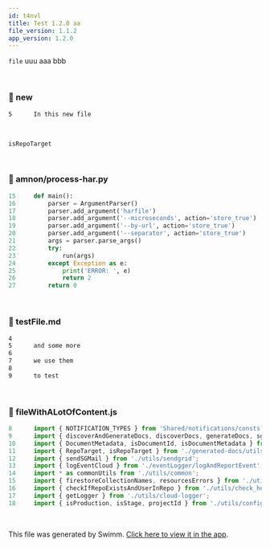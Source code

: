 ```yaml
---
id: t4nvl
title: Test 1.2.0 aa
file_version: 1.1.2
app_version: 1.2.0
---
```


`file`<swm-token data-swm-token=":new:5:6:6:`In this new file`"/> uuu aaa bbb

<br/>


<!-- NOTE-swimm-snippet: the lines below link your snippet to Swimm -->
### 📄 new
```
5      In this new file
```

<br/>

`isRepoTarget`<swm-token data-swm-token=":fileWithALotOfContent.js:11:7:7:`import { RepoTarget, isRepoTarget } from &#39;./generated-docs/utils/clone&#39;;`"/>

<br/>


<!-- NOTE-swimm-snippet: the lines below link your snippet to Swimm -->
### 📄 amnon/process-har.py
```python
15     def main():
16         parser = ArgumentParser()
17         parser.add_argument('harfile')
18         parser.add_argument('--microseconds', action='store_true')
19         parser.add_argument('--by-url', action='store_true')
20         parser.add_argument('--separator', action='store_true')
21         args = parser.parse_args()
22         try:
23             run(args)
24         except Exception as e:
25             print('ERROR: ', e)
26             return 2
27         return 0
```

<br/>


<!-- NOTE-swimm-snippet: the lines below link your snippet to Swimm -->
### 📄 testFile.md
```markdown
4      
5      and some more
6      
7      we use them
8      
9      to test
```

<br/>


<!-- NOTE-swimm-snippet: the lines below link your snippet to Swimm -->
### 📄 fileWithALotOfContent.js
```javascript
8      import { NOTIFICATION_TYPES } from 'Shared/notifications/consts';
9      import { discoverAndGenerateDocs, discoverDocs, generateDocs, sgdOnGeneratedDocSavedHandler } from './generated-docs';
10     import { DocumentMetadata, isDocumentId, isDocumentMetadata } from './generated-docs/documents/document';
11     import { RepoTarget, isRepoTarget } from './generated-docs/utils/clone';
12     import { sendSGMail } from './utils/sendgrid';
13     import { logEventCloud } from './eventLogger/logAndReportEvent';
14     import * as commonUtils from './utils/common';
15     import { firestoreCollectionNames, resourcesErrors } from './utils/consts';
16     import { checkIfRepoExistsAndUserInRepo } from './utils/check_helpers';
17     import { getLogger } from './utils/cloud-logger';
18     import { isProduction, isStage, projectId } from './utils/config';
```

<br/>

This file was generated by Swimm. [Click here to view it in the app](http://localhost:5000/repos/Z2l0aHViJTNBJTNBdGVzdC1naXRodWItYXBwJTNBJTNBc3dpbW1pbw==/docs/t4nvl).
